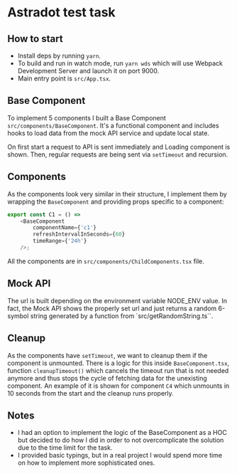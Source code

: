 # Astradot test task

## How to start
- Install deps by running `yarn`.
- To build and run in watch mode, run `yarn wds` which will use Webpack Development Server and launch it on port 9000.
- Main entry point is `src/App.tsx`.


## Base Component
To implement 5 components I built a Base Component `src/components/BaseComponent`.
It's a functional component and includes hooks to load data from the mock API service and update local state.

On first start a request to API is sent immediately and Loading component is shown.
Then, regular requests are being sent via `setTimeout` and recursion. 

## Components
As the components look very similar in their structure, I implement them by wrapping the `BaseComponent` 
and providing props specific to a component:

```typescript jsx
export const C1 = () =>
    <BaseComponent
        componentName={'c1'}
        refreshIntervalInSeconds={60}
        timeRange={'24h'}
    />;
```

All the components are in `src/components/ChildComponents.tsx` file.

## Mock API
The url is built depending on the environment variable NODE_ENV value.
In fact, the Mock API shows the properly set url and just returns a random 6-symbol string generated by a function from `src/getRandomString.ts``.

## Cleanup
As the components have `setTimeout`, we want to cleanup them if the component is unmounted. There is a logic for this inside `BaseComponent.tsx`, 
function `cleanupTimeout()` which cancels the timeout run that is not needed anymore and thus stops the cycle of fetching data for the unexisting component.
An example of it is shown for component `C4` which unmounts in 10 seconds from the start and the cleanup runs properly.

## Notes
- I had an option to implement the logic of the BaseComponent as a HOC but decided to do how I did in order to not overcomplicate 
the solution due to the time limit for the task.
- I provided basic typings, but in a real project I would spend more time on how to implement more sophisticated ones. 